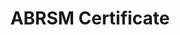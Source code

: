 ---
layout: post
title: "ABRSM Certificate"
time:  "April/25th/2017"
image: images/ABRSM.png
categories: race
authors: "ABRSM"
background: "ABRSM (The Associated Board of the Royal Schools of Music) is the UK's largest music education body"
---